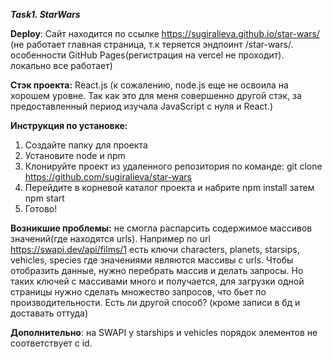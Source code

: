***Task1. StarWars***

**Deploy**: Сайт находится по ссылке https://sugiralieva.github.io/star-wars/
(не работает главная страница, т.к теряется эндпоинт /star-wars/. особенности GitHub Pages(регистрация на vercel не проходит). локально все работает)

**Стэк проекта:** React.js (к сожалению, node.js еще не освоила на хорошем уровне. Так как это для меня совершенно другой стэк, за предоставленный период изучала JavaScript с нуля и React.)

**Инструкция по установке:**
1. Создайте папку для проекта
2. Установите node и npm
3. Клонируйте проект из удаленного репозитория по команде: git clone https://github.com/sugiralieva/star-wars
4. Перейдите в корневой каталог проекта и набрите npm install затем npm start
5. Готово!

**Возникшие проблемы:** не смогла распарсить содержимое массивов значений(где находятся urls). Например по url https://swapi.dev/api/films/1 есть ключи characters, planets, starsips, vehicles, species где значениями являются массивы с  urls.
Чтобы отобразить данные, нужно перебрать массив и делать запросы. Но таких ключей с массивами много и получается, для загрузки одной страницы нужно сделать множество запросов, что бьет по производительности. Есть ли другой способ? (кроме записи в бд и доставать оттуда)

**Дополнительно**: на SWAPI у starships и vehicles порядок элементов не соответствует с id.




